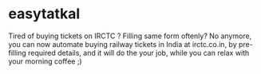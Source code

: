 # easytatkal
Tired of buying tickets on IRCTC ? Filling same form oftenly? No anymore, you can now automate buying railway tickets in India at irctc.co.in, by pre-filling required details, and it will do the your job, while you can relax with your morning coffee ;)
